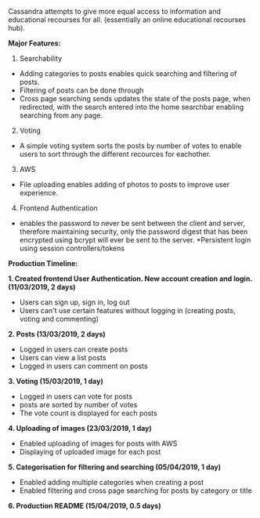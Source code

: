 Cassandra attempts to give more equal access to information and educational recourses for all. (essentially an online educational recourses hub).


**Major Features:**

1. Searchability

* Adding categories to posts enables quick searching and filtering of posts.
* Filtering of posts can be done through 
* Cross page searching sends updates the state of the posts page, when redirected, with the search entered into the home searchbar enabling searching from any page.

2. Voting

* A simple voting system sorts the posts by number of votes to enable users to sort through the different recources for eachother.

3. AWS

* File uploading enables adding of photos to posts to improve user experience.

4. Frontend Authentication

* enables the password to never be sent between the client and server, therefore maintaining security, only the password digest that has been encrypted using bcrypt will ever be sent to the server. 
*Persistent login using session controllers/tokens




**Production Timeline:**

**1. Created frontend User Authentication. New account creation and login. (11/03/2019, 2 days)**

* Users can sign up, sign in, log out
* Users can't use certain features without logging in (creating posts, voting and commenting)

**2. Posts (13/03/2019, 2 days)**

* Logged in users can create posts
* Users can view a list posts
* Logged in users can comment on posts

**3. Voting (15/03/2019, 1 day)**

* Logged in users can vote for posts
* posts are sorted by number of votes
* The vote count is displayed for each posts

**4. Uploading of images (23/03/2019, 1 day)**

* Enabled uploading of images for posts with AWS
* Displaying of uploaded image for each post 

**5. Categorisation for filtering and searching (05/04/2019, 1 day)**

* Enabled adding multiple categories when creating a post
* Enabled filtering and cross page searching for posts by category or title

**6. Production README (15/04/2019, 0.5 days)**
